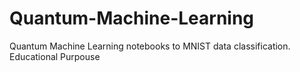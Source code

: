 # Quantum-Machine-Learning
Quantum Machine Learning notebooks to MNIST data classification. Educational Purpouse 
